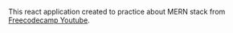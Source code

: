 This react application created to practice about MERN stack from [Freecodecamp Youtube](https://www.youtube.com/watch?v=7CqJlxBYj-M&t=4882s).
